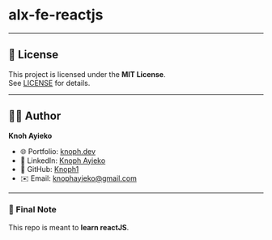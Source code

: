 # alx-fe-reactjs

---

## 📜 License

This project is licensed under the **MIT License**.  
See [LICENSE](LICENSE) for details.

---

## 👨‍💻 Author

**Knoh Ayieko**  
- 🌐 Portfolio: [knoph.dev](https://knoph.dev)  
- 💼 LinkedIn: [Knoph Ayieko](https://linkedin.com/in/knoph-ayieko)  
- 🐙 GitHub: [Knoph1](https://github.com/Knoph1)  
- ✉️ Email: knophayieko@gmail.com  

---

### 🎯 Final Note
This repo is meant to **learn reactJS**. 
